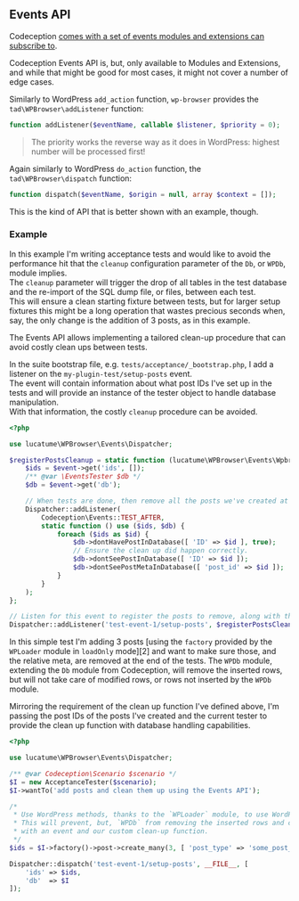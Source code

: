 ## Events API

Codeception [comes with a set of events modules and extensions can subscribe to][1].  

Codeception Events API is, but, only available to Modules and Extensions, and while that might be good for most cases, it might not cover a number of edge cases.  

Similarly to WordPress `add_action` function, `wp-browser` provides the `tad\WPBrowser\addListener` function:

```php
function addListener($eventName, callable $listener, $priority = 0);
``` 

> The priority works the reverse way as it does in WordPress: highest number will be processed first!

Again similarly to WordPress `do_action` function, the `tad\WPBrowser\dispatch` function:

```php
function dispatch($eventName, $origin = null, array $context = []);
```

This is the kind of API that is better shown with an example, though.

### Example

In this example I'm writing acceptance tests and would like to avoid the performance hit that the `cleanup` configuration parameter of the `Db`, or `WPDb`, module implies.  
The `cleanup` parameter will trigger the drop of all tables in the test database and the re-import of the SQL dump file, or files, between each test.  
This will ensure a clean starting fixture between tests, but for larger setup fixtures this might be a long operation that wastes precious seconds when, say, the only change is the addition of 3 posts, as in this example.

The Events API allows implementing a tailored clean-up procedure that can avoid costly clean ups between tests.  

In the suite bootstrap file, e.g. `tests/acceptance/_bootstrap.php`, I add a listener on the `my-plugin-test/setup-posts` event.  
The event will contain information about what post IDs I've set up in the tests and will provide an instance of the tester object to handle database manipulation.  
With that information, the costly `cleanup` procedure can be avoided.

```php
<?php

use lucatume\WPBrowser\Events\Dispatcher;

$registerPostsCleanup = static function (lucatume\WPBrowser\Events\WpbrowserEvent $event) {
    $ids = $event->get('ids', []);
    /** @var \EventsTester $db */
    $db = $event->get('db');

    // When tests are done, then remove all the posts we've created at the start of the test, if any.
    Dispatcher::addListener(
        Codeception\Events::TEST_AFTER,
        static function () use ($ids, $db) {
            foreach ($ids as $id) {
                $db->dontHavePostInDatabase([ 'ID' => $id ], true);
                // Ensure the clean up did happen correctly.
                $db->dontSeePostInDatabase([ 'ID' => $id ]);
                $db->dontSeePostMetaInDatabase([ 'post_id' => $id ]);
            }
        }
    );
};

// Listen for this event to register the posts to remove, along with their custom fields, after the test.
Dispatcher::addListener('test-event-1/setup-posts', $registerPostsCleanup);
```

In this simple test I'm adding 3 posts [using the `factory` provided by the `WPLoader` module in `loadOnly` mode][2] and want to make sure those, and the relative meta, are removed at the end of the tests.
The `WPDb` module, extending the `Db` module from Codeception, will remove the inserted rows, but will not take care of modified rows, or rows not inserted by the `WPDb` module.

Mirroring the requirement of the clean up function I've defined above, I'm passing the post IDs of the posts I've created and the current tester to provide the clean up function with database handling capabilities.

```php
<?php

use lucatume\WPBrowser\Events\Dispatcher;

/** @var Codeception\Scenario $scenario */
$I = new AcceptanceTester($scenario);
$I->wantTo('add posts and clean them up using the Events API');

/*
 * Use WordPress methods, thanks to the `WPLoader` module, to use WordPress, or our own, API to insert posts.
 * This will prevent, but, `WPDb` from removing the inserted rows and clean up, so we remove the posts and meta
 * with an event and our custom clean-up function.
 */
$ids = $I->factory()->post->create_many(3, [ 'post_type' => 'some_post_type' ]);

Dispatcher::dispatch('test-event-1/setup-posts', __FILE__, [
    'ids' => $ids,
    'db'  => $I
]);
```

[1]: https://codeception.com/docs/08-Customization#Events
